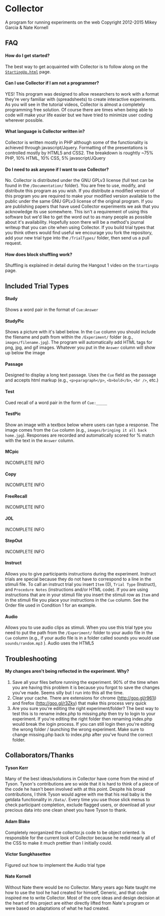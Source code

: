 # Collector
A program for running experiments on the web
Copyright 2012-2015 Mikey Garcia & Nate Kornell

## FAQ
#### How do I get started?
The best way to get acquainted with Collector is to follow along on the [`StartingUp.html`](http://cogfog.com/Collector/Documentation/StartingUp.html) page.
#### Can I use Collector if I am not a programmer?
YES!  This program was designed to allow researchers to work with a format they're very familiar with (spreadsheets) to create interactive experiments.  As you will see in the tutorial videos, Collector is almost a completely programming free solution.  Of course there are times when being able to code will make your life easier but we have tried to minimize user coding wherever possible.
#### What language is Collector written in?
Collector is written mostly in PHP although some of the functionality is achieved through javascript/Jquery.  Formatting of the presentations is controlled mostly by HTML5 and CSS2.
The breakdown is roughtly ~75% PHP, 10% HTML, 10% CSS, 5% javascript/JQuery
#### Do I need to ask anyone if I want to use Collector?
No.  Collector is distributed under the GNU GPLv3 license (full text can be found in the `/Documentation/` folder).  You are free to use, modify, and distribute this program as you wish.  If you distribute a modified version of this program you are required to make your modified version available to the public under the same GNU GPLv3 license of the original program.
If you are publishing papers that have used Collector experiments we ask that you acknowledge its use somewhere.  This isn't a requirement of using this software but we'd like to get the word out to as many people as possible about it's availability.  Hopefully soon there will be a method's journal writeup that you can cite when using Collector.  If you build trial types that you think others would find useful we encourage you fork the repository, add your new trial type into the `/TrialTypes/` folder, then send us a pull request.
#### How does block shuffling work?
Shuffling is explained in detail during the Hangout 1 video on the `StartingUp` page.


## Included Trial Types
#### Study
Shows a word pair in the format of `Cue:Answer`
#### StudyPic
Shows a picture with it's label below.
In the `Cue` column you should include the filename and path from within the `/Experiment/` folder (e.g., `images/filename.jpg`).  The program will automatically add HTML tags for png, jpg, and gif images.
Whatever you put in the `Answer` column will show up below the image
#### Passage
Designed to display a long text passage.  Uses the `Cue` field as the passage and accepts html markup (e.g., `<p>paragraph</p>`, `<b>bold</b>`, `<br />`, etc.)
#### Test
Cued recall of a word pair in the form of `Cue:_____`
#### TestPic
Show an image with a textbox below where users can type a response.  The image comes from the `Cue` column (e.g., `images/bringing it all back home.jpg`).  Responses are recorded and automatically scored for % match with the text in the `Answer` column.
#### MCpic
INCOMPLETE INFO
#### Copy
INCOMPLETE INFO
#### FreeRecall
INCOMPLETE INFO
#### JOL
INCOMPLETE INFO
#### StepOut
INCOMPLETE INFO
#### Instruct
Allows you to give participants instructions during the experiment.
Instruct trials are special because they do not have to correspond to a line in the stimuli file.
To call an instruct trial you insert `Item` (0), `Trial Type` (Instruct), and `Procedure Notes` (instructions and/or HTML code).
If you are using instructions that are in your stimuli file you insert the stimuli row as `Item` and in the stimuli file you place your instructions in the `Cue` column.
See the Order file used in Condition 1 for an example.
#### Audio
Allows you to use audio clips as stimuli.  When you use this trial type you need to put the path from the `/Experiment/` folder to your audio file in the `Cue` column (e.g., if your audio file is in a folder called sounds you would use  `sounds/random.mp3` ).  Audio uses the HTML5 <audio> tag so it will only work on a modern web browser.  To be safe I would recommend using Chrome or Firefox v10+



## Troubleshooting
#### My changes aren't being reflected in the experiment.  Why?
1.  Save all your files before running the experiment.  90% of the time when you are having this problem it is because you forgot to save the changes you've made.  Seems silly but I run into this all the time.
2.  Clear your cache.  There are extensions for chrome (http://goo.gl/r961j) and firefox (http://goo.gl/r3Zky) that make this process very quick
3.  Are you sure you're editing the right experiment/folder?  The best way to test this is to rename index.php to missing.php then try to login to your experiment.  If you're editing the right folder then renaming index.php would break the login process.  If you can still login then you're editing the wrong folder / launching the wrong experiment.  Make sure to change missing.php back to index.php after you've found the correct folder.
		
		
## Collaborators/Thanks
#### Tyson Kerr
Many of the best ideas/solutions in Collector have come from the mind of Tyson.  Tyson's contributions are so wide that it is hard to think of a piece of the code he hasn't been involved with at this point.  Despite his broad contributions, I think Tyson would agree with me that his real baby is the getdata functionality in `/Data/`.  Every time you use those slick menus to check participant completion, exclude flagged users, or download all your precious data into one clean sheet you have Tyson to thank.
#### Adam Blake
Completely reorganized the collector.js code to be object oriented.  Is responsible for the current look of Collector because he redid nearly all of the CSS to make it much prettier than I initially could.
#### Victor Sungkhasettee
Figured out how to implement the Audio trial type
#### Nate Kornell
Without Nate there would be no Collector.  Many years ago Nate taught me how to use the tool he had created for himself, Generic, and that code inspired me to write Collector.  Most of the core ideas and design decision at the heart of this project are either directly lifted from Nate's program or were based on adaptations of what he had created.
